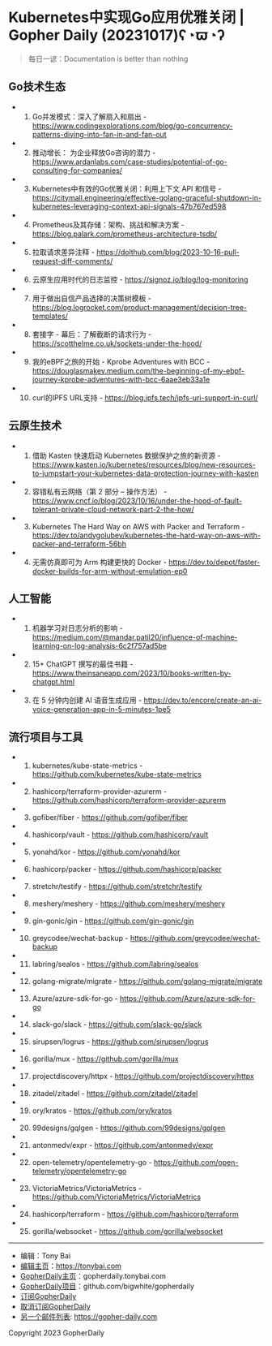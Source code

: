 # Kubernetes中实现Go应用优雅关闭 | Gopher Daily (20231017)ʕ◔ϖ◔ʔ

>每日一谚：Documentation is better than nothing

## Go技术生态


- 1. Go并发模式：深入了解扇入和扇出 - https://www.codingexplorations.com/blog/go-concurrency-patterns-diving-into-fan-in-and-fan-out

- 2. 推动增长： 为企业释放Go咨询的潜力 - https://www.ardanlabs.com/case-studies/potential-of-go-consulting-for-companies/

- 3. Kubernetes中有效的Go优雅关闭：利用上下文 API 和信号 - https://citymall.engineering/effective-golang-graceful-shutdown-in-kubernetes-leveraging-context-api-signals-47b767ed598

- 4. Prometheus及其存储：架构、挑战和解决方案 - https://blog.palark.com/prometheus-architecture-tsdb/

- 5. 拉取请求差异注释 - https://dolthub.com/blog/2023-10-16-pull-request-diff-comments/

- 6. 云原生应用时代的日志监控 - https://signoz.io/blog/log-monitoring

- 7. 用于做出自信产品选择的决策树模板 - https://blog.logrocket.com/product-management/decision-tree-templates/

- 8. 套接字 - 幕后：了解截断的请求行为 - https://scotthelme.co.uk/sockets-under-the-hood/

- 9. 我的eBPF之旅的开始 - Kprobe Adventures with BCC - https://douglasmakey.medium.com/the-beginning-of-my-ebpf-journey-kprobe-adventures-with-bcc-6aae3eb33a1e

- 10. curl的IPFS URL支持 - https://blog.ipfs.tech/ipfs-uri-support-in-curl/


## 云原生技术


- 1. 借助 Kasten 快速启动 Kubernetes 数据保护之旅的新资源 - https://www.kasten.io/kubernetes/resources/blog/new-resources-to-jumpstart-your-kubernetes-data-protection-journey-with-kasten

- 2. 容错私有云网络（第 2 部分 – 操作方法） - https://www.cncf.io/blog/2023/10/16/under-the-hood-of-fault-tolerant-private-cloud-network-part-2-the-how/

- 3. Kubernetes The Hard Way on AWS with Packer and Terraform - https://dev.to/andygolubev/kubernetes-the-hard-way-on-aws-with-packer-and-terraform-56bh

- 4. 无需仿真即可为 Arm 构建更快的 Docker - https://dev.to/depot/faster-docker-builds-for-arm-without-emulation-ep0


## 人工智能


- 1. 机器学习对日志分析的影响 - https://medium.com/@mandar.patil20/influence-of-machine-learning-on-log-analysis-6c2f757ad5be

- 2. 15&#43; ChatGPT 撰写的最佳书籍 - https://www.theinsaneapp.com/2023/10/books-written-by-chatgpt.html

- 3. 在 5 分钟内创建 AI 语音生成应用 - https://dev.to/encore/create-an-ai-voice-generation-app-in-5-minutes-1pe5


## 流行项目与工具


- 1. kubernetes/kube-state-metrics - https://github.com/kubernetes/kube-state-metrics

- 2. hashicorp/terraform-provider-azurerm - https://github.com/hashicorp/terraform-provider-azurerm

- 3. gofiber/fiber - https://github.com/gofiber/fiber

- 4. hashicorp/vault - https://github.com/hashicorp/vault

- 5. yonahd/kor - https://github.com/yonahd/kor

- 6. hashicorp/packer - https://github.com/hashicorp/packer

- 7. stretchr/testify - https://github.com/stretchr/testify

- 8. meshery/meshery - https://github.com/meshery/meshery

- 9. gin-gonic/gin - https://github.com/gin-gonic/gin

- 10. greycodee/wechat-backup - https://github.com/greycodee/wechat-backup

- 11. labring/sealos - https://github.com/labring/sealos

- 12. golang-migrate/migrate - https://github.com/golang-migrate/migrate

- 13. Azure/azure-sdk-for-go - https://github.com/Azure/azure-sdk-for-go

- 14. slack-go/slack - https://github.com/slack-go/slack

- 15. sirupsen/logrus - https://github.com/sirupsen/logrus

- 16. gorilla/mux - https://github.com/gorilla/mux

- 17. projectdiscovery/httpx - https://github.com/projectdiscovery/httpx

- 18. zitadel/zitadel - https://github.com/zitadel/zitadel

- 19. ory/kratos - https://github.com/ory/kratos

- 20. 99designs/gqlgen - https://github.com/99designs/gqlgen

- 21. antonmedv/expr - https://github.com/antonmedv/expr

- 22. open-telemetry/opentelemetry-go - https://github.com/open-telemetry/opentelemetry-go

- 23. VictoriaMetrics/VictoriaMetrics - https://github.com/VictoriaMetrics/VictoriaMetrics

- 24. hashicorp/terraform - https://github.com/hashicorp/terraform

- 25. gorilla/websocket - https://github.com/gorilla/websocket


----

- 编辑：Tony Bai
- [编辑主页](https://tonybai.com)：https://tonybai.com
- [GopherDaily主页](https://gopherdaily.tonybai.com)：gopherdaily.tonybai.com
- [GopherDaily项目](https://github.com/bigwhite/gopherdaily)：github.com/bigwhite/gopherdaily
- [订阅GopherDaily](https://gopherdaily.tonybai.com/subscribe)
- [取消订阅GopherDaily](https://gopherdaily.tonybai.com/unsubscribe)
- [另一个邮件列表](https://gopher-daily.com): https://gopher-daily.com

Copyright 2023 GopherDaily
